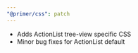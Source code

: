 ```yaml
---
"@primer/css": patch
---
```


- Adds ActionList tree-view specific CSS
- Minor bug fixes for ActionList default
